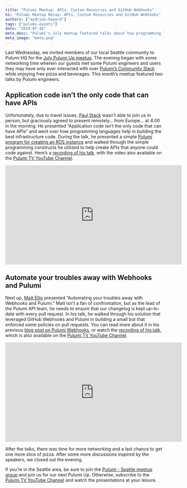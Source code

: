 ```yaml
---
title: "Pulumi Meetup: APIs, Custom Resources and GitHub Webhooks"
h1: "Pulumi Meetup Recap: APIs, Custom Resources and GitHub Webhooks"
authors: ["aydrian-howard"]
tags: ["pulumi-events"]
date: "2019-07-16"
meta_desc: "Pulumi's July meetup featured talks about how programming languages help in building the best infrastructure code and a bot that enforced pull request policies."
meta_image: "meta.png"
---
```


Last Wednesday, we invited members of our local Seattle community to Pulumi HQ for the [July Pulumi Up meetup](https://www.meetup.com/Pulumi-Seattle/events/262610954/). The evening began with some networking time wherein our guests met some Pulumi engineers and users they may have only ever interacted with over [Pulumi’s Community Slack](https://slack.pulumi.com/) while enjoying free pizza and beverages. This month’s meetup featured two talks by Pulumi engineers.

## Application code isn’t the only code that can have APIs

Unfortunately, due to travel issues, [Paul Stack](https://twitter.com/stack72) wasn’t able to join us in person, but graciously agreed to present remotely… from Europe… at 4:00 in the morning. He presented “Application code isn’t the only code that can have APIs” and went over how programming languages help in building the best infrastructure code. During the talk, he presented a simple [Pulumi program for creating an RDS instance](https://github.com/stack72/pulumi-meetup) and walked through the simple programming constructs he utilized to help create APIs that anyone could code against. Here’s a [recording of his talk](https://www.youtube.com/watch?v=QuOMyZvSt-A), with the video also available on the [Pulumi TV YouTube Channel](https://www.youtube.com/pulumitv).

<iframe width="560" height="315" src="https://www.youtube.com/embed/QuOMyZvSt-A" frameborder="0" allow="accelerometer; autoplay; encrypted-media; gyroscope; picture-in-picture" allowfullscreen></iframe>

## Automate your troubles away with Webhooks and Pulumi

Next up, [Matt Ellis](https://twitter.com/ellism) presented “Automating your troubles away with Webhooks and Pulumi.” Matt isn’t a fan of confrontation, but as the lead of the Pulumi API team, he needs to ensure that our changelog is kept up-to-date with every pull request. In his talk, he walked through his solution that leveraged GitHub Webhooks and Pulumi in building a small bot that enforced some policies on pull requests. You can read more about it in his previous [blog post on Pulumi Webhooks](/blog/managing-github-webhooks-with-pulumi/), or watch the [recording of his talk](https://www.youtube.com/watch?v=QuOMyZvSt-A), which is also available on the [Pulumi TV YouTube Channel](https://www.youtube.com/pulumitv).

<iframe width="560" height="315" src="https://www.youtube.com/embed/KhHDhGCdU3c" frameborder="0" allow="accelerometer; autoplay; encrypted-media; gyroscope; picture-in-picture" allowfullscreen></iframe>

After the talks, there was time for more networking and a last chance to get one more slice of pizza. After some more discussions inspired by the speakers, we closed out the evening.

If you’re in the Seattle area, be sure to join the [Pulumi - Seattle meetup group](https://www.meetup.com/Pulumi-Seattle) and join us for our next Pulumi Up. Otherwise, subscribe to the [Pulumi TV YouTube Channel](https://www.youtube.com/pulumitv) and watch the presentations at your leisure.
